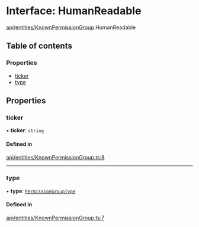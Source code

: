 # Interface: HumanReadable

[api/entities/KnownPermissionGroup](../wiki/api.entities.KnownPermissionGroup).HumanReadable

## Table of contents

### Properties

- [ticker](../wiki/api.entities.KnownPermissionGroup.HumanReadable#ticker)
- [type](../wiki/api.entities.KnownPermissionGroup.HumanReadable#type)

## Properties

### ticker

• **ticker**: `string`

#### Defined in

[api/entities/KnownPermissionGroup.ts:8](https://github.com/PolymeshAssociation/polymesh-sdk/blob/31fdce23/src/api/entities/KnownPermissionGroup.ts#L8)

___

### type

• **type**: [`PermissionGroupType`](../wiki/types.PermissionGroupType)

#### Defined in

[api/entities/KnownPermissionGroup.ts:7](https://github.com/PolymeshAssociation/polymesh-sdk/blob/31fdce23/src/api/entities/KnownPermissionGroup.ts#L7)
